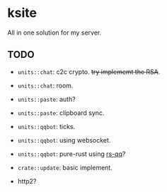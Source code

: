 # ksite

All in one solution for my server.

## TODO

- `units::chat`: c2c crypto. ~~try implememt the RSA~~.

- `units::chat`: room.

- `units::paste`: auth?

- `units::paste`: clipboard sync.

- `units::qqbot`: ticks.

- `units::qqbot`: using websocket.

- `units::qqbot`: pure-rust using [rs-qq](https://github.com/lz1998/rs-qq)?

- `crate::update`: basic implement.

- http2?
